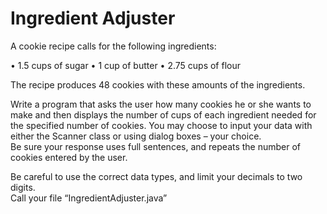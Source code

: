 # Ingredient Adjuster

A cookie recipe calls for the following ingredients:

• 1.5 cups of sugar
• 1 cup of butter
• 2.75 cups of flour

The recipe produces 48 cookies with these amounts of the ingredients. 

Write a program that asks the user how many cookies he or she wants to make and then displays the number of cups of each ingredient needed for the specified number of cookies.  You may choose to input your data with either the Scanner class or using dialog boxes – your choice.  
Be sure your response uses full sentences, and repeats the number of cookies entered by the user.

Be careful to use the correct data types, and limit your decimals to two digits.  
Call your file “IngredientAdjuster.java”
     


